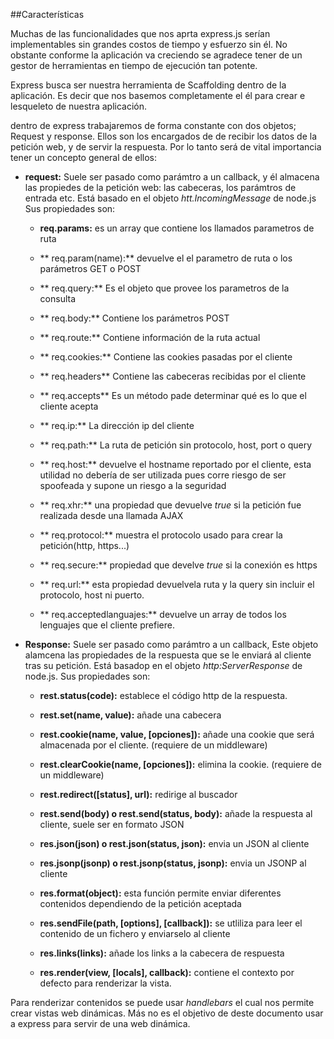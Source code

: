 ##Características

Muchas de las funcionalidades que nos aprta express.js serían implementables sin grandes costos de tiempo y esfuerzo sin él. No obstante conforme la aplicación va creciendo se agradece tener de un gestor de herramientas en tiempo de ejecución tan potente.

Express busca ser nuestra herramienta de Scaffolding dentro de la aplicación. Es decir que nos basemos completamente el él para crear e lesqueleto de nuestra aplicación.

dentro de express trabajaremos de forma constante con dos objetos; Request y response. Ellos son los encargados de de recibir los datos de la petición web, y de servir la respuesta. Por lo tanto será de vital importancia tener un concepto general de ellos:

* **request:** Suele ser pasado como parámtro a un callback, y él almacena las propiedes de la petición web: las cabeceras, los parámtros de entrada etc. Está basado en el objeto *htt.IncomingMessage* de node.js  Sus propiedades son:

    * **req.params:** es un array que contiene los llamados parametros de ruta
    
    * ** req.param(name):** devuelve el el parametro de ruta o los parámetros GET o POST
    
    * ** req.query:** Es el objeto que provee los parametros de la consulta
    
    * ** req.body:** Contiene los parámetros POST
    
    * ** req.route:** Contiene información de la ruta actual
    
    * ** req.cookies:** Contiene las cookies pasadas por el cliente
    
    * ** req.headers** Contiene las cabeceras recibidas por el cliente
    
    * ** req.accepts** Es un método pade determinar qué es lo que el cliente acepta
    
    * ** req.ip:** La dirección ip del cliente
    
    * ** req.path:** La ruta de petición sin protocolo, host, port o query
    
    * ** req.host:** devuelve el hostname reportado por el cliente, esta utilidad no debería de ser utilizada pues corre riesgo de ser spoofeada y supone un riesgo a la seguridad
    
    * ** req.xhr:** una propiedad que devuelve *true* si la petición fue realizada desde una llamada AJAX
    
    * ** req.protocol:** muestra el protocolo usado para crear la petición(http, https...)
    
    * ** req.secure:** propiedad que develve *true* si la conexión es https
    
    * ** req.url:** esta propiedad devuelvela ruta y la query sin incluir el protocolo, host ni puerto.
    
    * ** req.acceptedlanguajes:** devuelve un array de todos los lenguajes que el cliente prefiere.
    
* **Response:** Suele ser pasado como parámtro a un callback, Este objeto alamcena las propiedades de la respuesta que se le enviará al cliente tras su petición. Está basadop en el objeto *http:ServerResponse* de node.js. Sus propiedades son:

    * **rest.status(code):** establece el código http de la respuesta.
    
    * **rest.set(name, value):**  añade una cabecera
    
    * **rest.cookie(name, value, [opciones]):** añade una cookie que será almacenada por el cliente.  (requiere de un middleware)
    
    * **rest.clearCookie(name, [opciones]):** elimina la cookie. (requiere de un middleware)

    * **rest.redirect([status], url):** redirige al buscador
    
    * **rest.send(body) o rest.send(status, body):** añade la respuesta al cliente, suele ser en formato JSON
    
    * **res.json(json) o rest.json(status, json):** envia un JSON al cliente
    
    * **res.jsonp(jsonp) o rest.jsonp(status, jsonp):** envia un JSONP al cliente
    
    * **res.format(object):** esta función permite enviar diferentes contenidos dependiendo de la petición aceptada
    
    * **res.sendFile(path, [options], [callback]):** se utliliza para leer el contenido de un fichero y enviarselo al cliente
    
    * **res.links(links):** añade los links a la cabecera de respuesta
    
    * **res.render(view, [locals], callback):** contiene el contexto por defecto para renderizar la vista.
    
Para renderizar contenidos se puede usar *handlebars* el cual nos permite crear vistas web dinámicas. Más no es el objetivo de deste documento usar a express para servir de una web dinámica. 